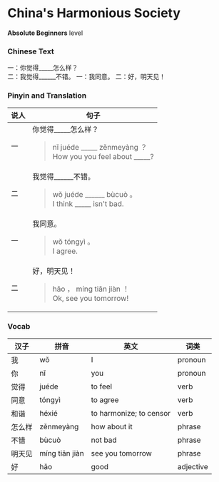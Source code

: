 # China's Harmonious Society
**Absolute Beginners** level
### Chinese Text
一：你觉得_____怎么样？<br />二：我觉得______不错。
一：我同意。
二：好，明天见！

### Pinyin and Translation
|说人|句子|
|----|----|
|一|你觉得_____怎么样？<blockquote>nǐ juéde _____ zěnmeyàng ？<br />How you you feel about _____?</blockquote>|
|二|我觉得______不错。<blockquote>wǒ juéde ______ bùcuò 。<br />I think _____ isn't bad.</blockquote>|
|一|我同意。<blockquote>wǒ tóngyì 。<br />I agree.</blockquote>|
|二|好，明天见！<blockquote>hǎo ， míng tiān jiàn ！<br />Ok, see you tomorrow!</blockquote>|
### Vocab
|汉子|拼音|英文|词类|
|----|----|----|----|
|我|wǒ|I|pronoun|
|你|nǐ|you|pronoun|
|觉得|juéde|to feel|verb|
|同意|tóngyì|to agree|verb|
|和谐|héxié|to harmonize; to censor|verb|
|怎么样|zěnmeyàng|how about it|phrase|
|不错|bùcuò|not bad|phrase|
|明天见|míng tiān jiàn|see you tomorrow|phrase|
|好|hǎo|good|adjective|
